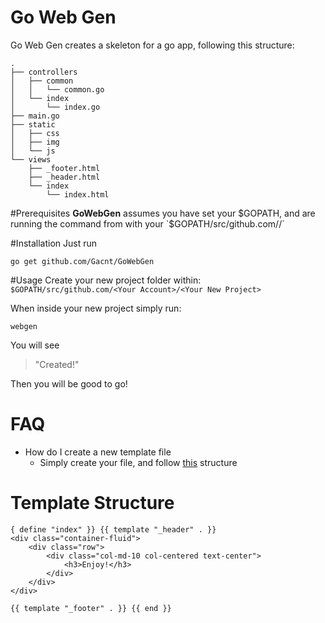 # Go Web Gen
Go Web Gen creates a skeleton for a go app, following this structure:

```
.
├── controllers
│   ├── common
│   │   └── common.go
│   └── index
│       └── index.go
├── main.go
├── static
│   ├── css
│   ├── img
│   └── js
└── views
    ├── _footer.html
    ├── _header.html
    └── index
        └── index.html
```

#Prerequisites
**GoWebGen** assumes you have set your $GOPATH, and are running the command from with your `$GOPATH/src/github.com/<Your Account>/<Your New Project>`

#Installation
Just run
```
go get github.com/Gacnt/GoWebGen
```

#Usage
Create your new project folder within:
`$GOPATH/src/github.com/<Your Account>/<Your New Project>`

When inside your new project simply run:
```
webgen
```

You will see 

>"Created!"

Then you will be good to go!

# FAQ
- How do I create a new template file
  - Simply create your file, and follow [this](#tstruct) structure


# Template Structure <a name='tstruct'/>
```
{ define "index" }} {{ template "_header" . }}
<div class="container-fluid">
    <div class="row">
        <div class="col-md-10 col-centered text-center">
            <h3>Enjoy!</h3>
        </div>
    </div>
</div>

{{ template "_footer" . }} {{ end }}
